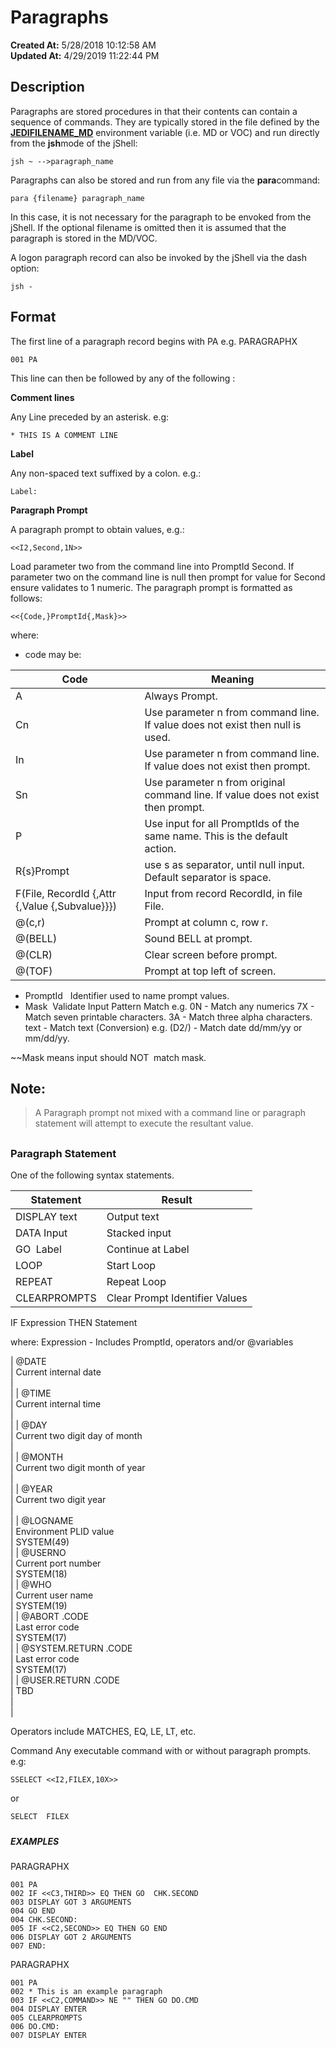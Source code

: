 # Paragraphs 

**Created At:** 5/28/2018 10:12:58 AM  
**Updated At:** 4/29/2019 11:22:44 PM  


## Description

Paragraphs are stored procedures in that their contents can contain a sequence of commands. They are typically stored in the file defined by the [**JEDIFILENAME\_MD**](jedifilename_md) environment variable (i.e. MD or VOC) and run directly from the **jsh**mode of the jShell:

```
jsh ~ -->paragraph_name
```

Paragraphs can also be stored and run from any file via the **para**command:

```
para {filename} paragraph_name
```

In this case, it is not necessary for the paragraph to be envoked from the jShell. If the optional filename is omitted then it is assumed that the paragraph is stored in the MD/VOC.

A logon paragraph record can also be invoked by the jShell via the dash option:

```
jsh -
```



## Format

The first line of a paragraph record begins with PA e.g.
PARAGRAPHX

```
001 PA
```

This line can then be followed by any of the following :

**Comment lines**

Any Line preceded by an asterisk. e.g:

```
* THIS IS A COMMENT LINE
```

**Label**

Any non-spaced text suffixed by a colon. e.g.:

```
Label:
```



**Paragraph Prompt**

A paragraph prompt to obtain values, e.g.:

```
<<I2,Second,1N>>
```

Load parameter two from the command line into PromptId Second. If parameter two on the command line is null then prompt for value for Second ensure validates to 1 numeric. The paragraph prompt is formatted as follows:

```
<<{Code,}PromptId{,Mask}>>
```

where:

- code may be:



| Code | Meaning |
| --- | --- |
| A | Always Prompt.<br> |
| Cn<br> | Use parameter n from command line. If value does not exist then null is used.<br> |
| In<br> | Use parameter n from command line. If value does not exist then prompt.<br> |
| Sn<br> | Use parameter n from original command line. If value does not exist then prompt.<br> |
| P<br> | Use input for all PromptIds of the same name. This is the default action.<br> |
| R{s}Prompt<br> | use s as separator, until null input. Default separator is space.<br> |
| F(File, RecordId {,Attr {,Value {,Subvalue}}})<br> | Input from record RecordId, in file File.<br> |
| @(c,r)<br> | Prompt at column c, row r.<br> |
| @(BELL)<br> | Sound BELL at prompt.<br> |
| @(CLR)<br> | Clear screen before prompt.<br> |
| @(TOF)<br> | Prompt at top left of screen.<br> |


- PromptId   Identifier used to name prompt values.
- Mask  Validate Input
Pattern Match
e.g. 0N - Match any numerics
7X - Match seven printable characters.
3A - Match three alpha characters.
text - Match text
(Conversion)
e.g. (D2/) - Match date dd/mm/yy or mm/dd/yy.

~~Mask means input should NOT  match mask.


## Note: 


> A Paragraph prompt not mixed with a command line or paragraph statement will attempt to execute the resultant value.


## 


### Paragraph Statement  

One of the following syntax statements.


| Statement | Result |
| --- | --- |
| DISPLAY text<br> | Output text<br> |
| DATA Input<br> | Stacked input<br> |
| GO  Label<br> | Continue at Label<br> |
| LOOP<br> | Start Loop<br> |
| REPEAT<br> | Repeat Loop<br> |
| CLEARPROMPTS<br> | Clear Prompt Identifier Values<br> |


IF Expression THEN Statement

where:
Expression - Includes PromptId, operators and/or @variables


| @DATE<br> | Current internal date<br> | <br> |
| @TIME<br> | Current internal time<br> | <br> |
| @DAY<br> | Current two digit day of month<br> | <br> |
| @MONTH<br> | Current two digit month of year<br> | <br> |
| @YEAR<br> | Current two digit year<br> | <br> |
| @LOGNAME<br> | Environment PLID value<br> | SYSTEM(49)<br> |
| @USERNO<br> | Current port number<br> | SYSTEM(18)<br> |
| @WHO<br> | Current user name<br> | SYSTEM(19)<br> |
| @ABORT .CODE<br> | Last error code<br> | SYSTEM(17)<br> |
| @SYSTEM.RETURN .CODE<br> | Last error code<br> | SYSTEM(17)<br> |
| @USER.RETURN .CODE<br> | TBD<br> | <br> |


Operators include MATCHES, EQ, LE, LT, etc.

Command
Any executable command with or without paragraph prompts. e.g:

```
SSELECT <<I2,FILEX,10X>>
```

or

```
SELECT  FILEX
```

##### 


##### EXAMPLES

PARAGRAPHX

```
001 PA
002 IF <<C3,THIRD>> EQ THEN GO  CHK.SECOND
003 DISPLAY GOT 3 ARGUMENTS
004 GO END
004 CHK.SECOND:
005 IF <<C2,SECOND>> EQ THEN GO END
006 DISPLAY GOT 2 ARGUMENTS
007 END:
```



PARAGRAPHX

```
001 PA
002 * This is an example paragraph
003 IF <<C2,COMMAND>> NE "" THEN GO DO.CMD
004 DISPLAY ENTER
005 CLEARPROMPTS
006 DO.CMD:
007 DISPLAY ENTER
```


